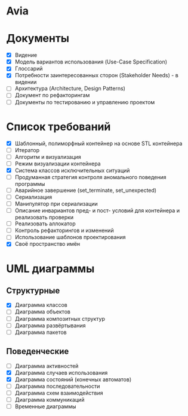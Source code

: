 # Avia

# Документы

- [x] Видение
- [x] Модель вариантов использования (Use-Case Specification)
- [x] Глоссарий
- [x] Потребности заинтересованных сторон (Stakeholder Needs) - в видении
- [ ] Архитектура (Architecture, Design Patterns)
- [ ] Документ по рефакторингам
- [ ] Документы по тестированию и управлению проектом

# Список требований

- [x] Шаблонный, полиморфный контейнер на основе STL контейнера
- [ ] Итератор
- [ ] Алгоритм и визуализация
- [ ] Режим визуализации контейнера
- [x] Система классов исключительных ситуаций
- [ ] Продуманная стратегия контроля аномального поведения программы
- [ ] Аварийное завершение (set_terminate, set_unexpected)
- [ ] Сериализация
- [ ] Манипулятор при сериализации
- [ ] Описание инвариантов пред- и пост- условий для контейнера и реализовать проверки
- [ ] Реализовать аллокатор
- [ ] Контроль рефакторингов и изменений
- [ ] Использование шаблонов проектирования
- [x] Своё пространство имён

# UML диаграммы

## Структурные

- [x] Диаграмма классов
- [ ] Диаграмма объектов
- [ ] Диаграмма композитных структур
- [ ] Диаграмма развёртывания
- [ ] Диаграмма пакетов

## Поведенческие

- [ ] Диаграмма активностей
- [x] Диаграмма случаев использования
- [x] Диаграмма состояний (конечных автоматов)
- [ ] Диаграмма последовательности
- [ ] Диаграмма схем взаимодействия
- [ ] Диаграмма коммуникаций
- [ ] Временные диаграммы
